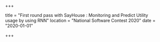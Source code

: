 +++

title = "First round pass with SayHouse : Monitoring and Predict Utility usage by using RNN"
location = "National Software Contest 2020"
date = "2020-01-01"

+++